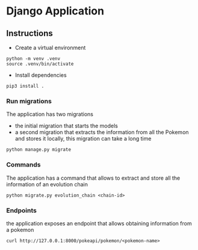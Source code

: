# Django Application

## Instructions

- Create a virtual environment

```shell
python -m venv .venv
source .venv/bin/activate
```

- Install dependencies

```shell
pip3 install .
```

### Run migrations

The application has two migrations

- the initial migration that starts the models
- a second migration that extracts the information from all the
  Pokemon and stores it locally, this migration can take a long time


```shell
python manage.py migrate
```

### Commands
The application has a command that allows to extract and store all
the information of an evolution chain

```shell
python migrate.py evolution_chain <chain-id>
```

### Endpoints
the application exposes an endpoint that allows obtaining
information from a pokemon

```shell
curl http://127.0.0.1:8000/pokeapi/pokemon/<pokemon-name>
```
